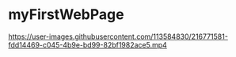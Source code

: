 # myFirstWebPage



https://user-images.githubusercontent.com/113584830/216771581-fdd14469-c045-4b9e-bd99-82bf1982ace5.mp4

